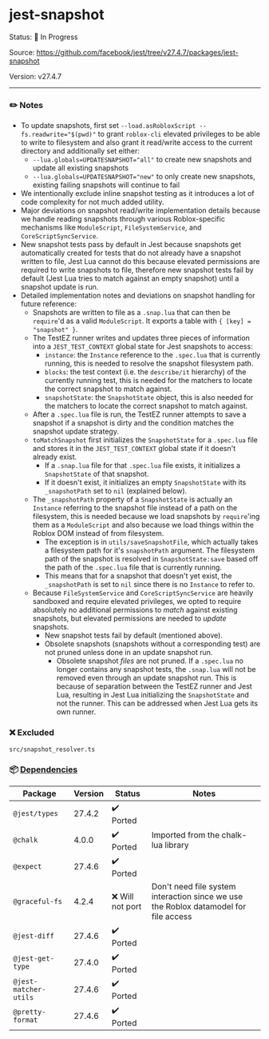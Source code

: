 # jest-snapshot

Status: :hammer: In Progress

Source: https://github.com/facebook/jest/tree/v27.4.7/packages/jest-snapshot

Version: v27.4.7

---

### :pencil2: Notes
* To update snapshots, first set `--load.asRobloxScript --fs.readwrite="$(pwd)"` to grant `roblox-cli` elevated privileges to be able to write to filesystem and also grant it read/write access to the current directory and additionally set either:
    * `--lua.globals=UPDATESNAPSHOT="all"` to create new snapshots and update all existing snapshots
    * `--lua.globals=UPDATESNAPSHOT="new"` to only create new snapshots, existing failing snapshots will continue to fail
* We intentionally exclude inline snapshot testing as it introduces a lot of code complexity for not much added utility.
* Major deviations on snapshot read/write implementation details because we handle reading snapshots through various Roblox-specific mechanisms like `ModuleScript`, `FileSystemService`, and `CoreScriptSyncService`.
* New snapshot tests pass by default in Jest because snapshots get automatically created for tests that do not already have a snapshot written to file, Jest Lua cannot do this because elevated permissions are required to write snapshots to file, therefore new snapshot tests fail by default (Jest Lua tries to match against an empty snapshot) until a snapshot update is run.
* Detailed implementation notes and deviations on snapshot handling for future reference:
    * Snapshots are written to file as a `.snap.lua` that can then be `require`'d as a valid `ModuleScript`. It exports a table with `{ [key] = "snapshot" }`.
    * The TestEZ runner writes and updates three pieces of information into a `JEST_TEST_CONTEXT` global state for Jest snapshots to access:
        * `instance`: the `Instance` reference to the `.spec.lua` that is currently running, this is needed to resolve the snapshot filesystem path.
        * `blocks`: the test context (i.e. the `describe/it` hierarchy) of the currently running test, this is needed for the matchers to locate the correct snapshot to match against.
        * `snapshotState`: the `SnapshotState` object, this is also needed for the matchers to locate the correct snapshot to match against.
    * After a `.spec.lua` file is run, the TestEZ runner attempts to save a snapshot if a snapshot is dirty and the condition matches the snapshot update strategy.
    * `toMatchSnapshot` first initializes the `SnapshotState` for a `.spec.lua` file and stores it in the `JEST_TEST_CONTEXT` global state if it doesn't already exist.
        * If a `.snap.lua` file for that `.spec.lua` file exists, it initializes a `SnapshotState` of that snapshot.
        * If it doesn't exist, it initializes an empty `SnapshotState` with its `_snapshotPath` set to `nil` (explained below).
    * The `_snapshotPath` property of a `SnapshotState` is actually an `Instance` referring to the snapshot file instead of a path on the filesystem, this is needed because we load snapshots by `require`'ing them as a `ModuleScript` and also because we load things within the Roblox DOM instead of from filesystem.
        * The exception is in `utils/saveSnapshotFile`, which actually takes a filesystem path for it's `snapshotPath` argument. The filesystem path of the snapshot is resolved in `SnapshotState:save` based off the path of the `.spec.lua` file that is currently running.
        * This means that for a snapshot that doesn't yet exist, the `_snapshotPath` is set to `nil` since there is no `Instance` to refer to.
    * Because `FileSystemService` and `CoreScriptSyncService` are heavily sandboxed and require elevated privileges, we opted to require absolutely no additional permissions to *match* against existing snapshots, but elevated permissions are needed to *update* snapshots.
        * New snapshot tests fail by default (mentioned above).
        * Obsolete snapshots (snapshots without a corresponding test) are not pruned unless done in an update snapshot run.
            * Obsolete snapshot *files* are not pruned. If a `.spec.lua` no longer contains any snapshot tests, the `.snap.lua` will not be removed even through an update snapshot run. This is because of separation between the TestEZ runner and Jest Lua, resulting in Jest Lua initializing the `SnapshotState` and not the runner. This can be addressed when Jest Lua gets its own runner.

### :x: Excluded
```
src/snapshot_resolver.ts
```

### :package: [Dependencies](https://github.com/facebook/jest/blob/v27.4.7/packages/jest-snapshot/package.json)
| Package               | Version | Status                    | Notes                                                                                |
| --------------------- | ------- | ------------------------- | ------------------------------------------------------------------------------------ |
| `@jest/types`         | 27.4.2  | :heavy_check_mark: Ported |                                                                                      |
| `@chalk`              | 4.0.0   | :heavy_check_mark: Ported | Imported from the chalk-lua library                                                  |
| `@expect`             | 27.4.6  | :heavy_check_mark: Ported |                                                                                      |
| `@graceful-fs`        | 4.2.4   | :x: Will not port         | Don't need file system interaction since we use the Roblox datamodel for file access |
| `@jest-diff`          | 27.4.6  | :heavy_check_mark: Ported |                                                                                      |
| `@jest-get-type`      | 27.4.0  | :heavy_check_mark: Ported |                                                                                      |
| `@jest-matcher-utils` | 27.4.6  | :heavy_check_mark: Ported |                                                                                      |
| `@pretty-format`      | 27.4.6  | :heavy_check_mark: Ported |                                                                                      |
